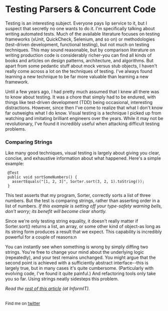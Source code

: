 
# Testing Parsers & Concurrent Code

Testing is an interesting subject. Everyone pays lip service to it, but I suspect that secretly no one wants to do it. I'm specifically talking about writing automated tests. Much of the available literature focuses on testing frameworks (xUnit, QuickCheck, Selenium, and so on) or methodologies (test-driven development, functional testing), but not much on testing techniques. This may sound reasonable, but by comparison literature on writing production code is considerably richer-you can find all kinds of books and articles on design patterns, architecture, and algorithms. But apart from some pedantic stuff about mock versus stub objects, I haven't really come across a lot on the techniques of testing. I've always found learning a new technique to be far more valuable than learning a new framework.

Until a few years ago, I had pretty much assumed that I knew all there was to know about testing. It was a chore that simply had to be endured, with things like test-driven development (TDD) being occasional, interesting distractions. However, since then I've come to realize that what I don't know far outweighs what I do know. Visual testing is a technique I picked up from watching and imitating brilliant engineers over the years. While it may not be revolutionary, I've found it incredibly useful when attacking difficult testing problems.

### Comparing Strings

Like many good techniques, visual testing is largely about giving you clear, concise, and exhaustive information about what happened. Here's a simple example:

     @Test
     public void sortSomeNumbers() {
       assertEquals("[1, 2, 3]", Sorter.sort(3, 2, 1).toString());
     }

This test asserts that my program, Sorter, correctly sorts a list of three numbers. But the test is comparing strings, rather than asserting order in a list of numbers.
_If this example is setting off your type-safety warning bells, don't worry; its benefit will become clear shortly._

Since we're only testing string equality, it doesn't really matter if Sorter.sort() returns a list, an array, or some other kind of object-as long as its string form produces a result that we expect. This capability is incredibly powerful for a couple of reasons:n

You can instantly see when something is wrong by simply diffing two strings.
You're free to change your mind about the underlying logic (repeatedly), and your test remains unchanged.
You might argue that the second point is achieved with a sufficiently abstract interface--this is largely true, but in many cases it's quite cumbersome. (Particularly with evolving code, I've found it quite painful.) And refactoring tools only take you so far. Using strings neatly sidesteps this problem.

<i>Read the <a href="http://www.informit.com/articles/article.aspx?p=1831497">rest of this article</a> (at InformIT).</i>

<br>

<div style="font-size: small;">Find me on <a href="http://twitter.com/dhanji">twitter</a></div>
